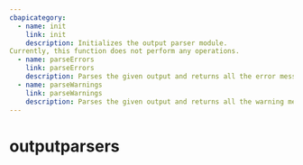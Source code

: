 ```yaml
---
cbapicategory:
  - name: init
    link: init
    description: Initializes the output parser module.
Currently, this function does not perform any operations.
  - name: parseErrors
    link: parseErrors
    description: Parses the given output and returns all the error messages.
  - name: parseWarnings
    link: parseWarnings
    description: Parses the given output and returns all the warning messages.
---
```

# outputparsers
<CBAPICategory />
